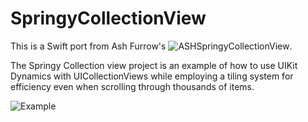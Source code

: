 SpringyCollectionView
========================

This is a Swift port from Ash Furrow's ![ASHSpringyCollectionView](https://github.com/ashfurrow/ASHSpringyCollectionView). 

The Springy Collection view project is an example of how to use UIKit Dynamics with UICollectionViews while employing a tiling system for efficiency even when scrolling through thousands of items.  

![Example](http://f.cl.ly/items/411o450x2E3A3c3m2b3k/springyCollectionView.gif)
